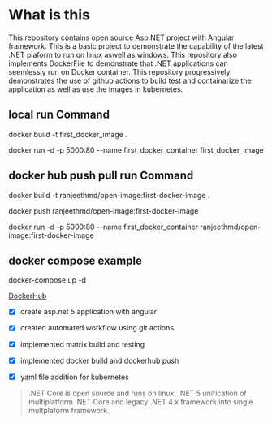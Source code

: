 # What is this
 This repository contains open source Asp.NET project with Angular framework. This is a basic project to demonstrate the capability of the latest .NET plaform to run on linux aswell as windows. This repository also implements DockerFile to demonstrate that .NET applications can seemlessly run on Docker container. This repository progressively demonstrates the use of github actions to build test and containarize the application as well as use the images in kubernetes. 

## local run Command
docker build -t first_docker_image .

docker run -d  -p 5000:80 --name first_docker_container first_docker_image


## docker hub push pull run Command
docker build -t ranjeethmd/open-image:first-docker-image .

docker push ranjeethmd/open-image:first-docker-image

docker run -d  -p 5000:80 --name first_docker_container ranjeethmd/open-image:first-docker-image

## docker compose example
docker-compose up -d

[DockerHub](https://hub.docker.com/r/ranjeethmd/open-image/tags?page=1&ordering=last_updated)




- [x] create asp.net 5 application with angular
- [x] created automated workflow using git actions 
- [x] implemented matrix build and testing
- [x] implemented docker build and dockerhub push
- [x] yaml file addition for kubernetes


> .NET Core is open source and runs on linux. .NET 5 unification of multiplatform .NET Core and legacy .NET 4.x framework into single multplaform framework.
